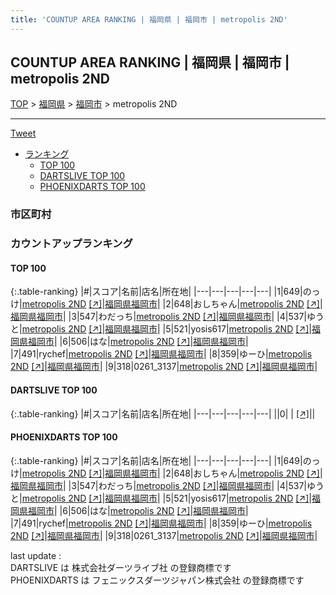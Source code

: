 ```yaml
---
title: 'COUNTUP AREA RANKING | 福岡県 | 福岡市 | metropolis 2ND'
---
```

## COUNTUP AREA RANKING | 福岡県 | 福岡市 | metropolis 2ND

[TOP](/darts/rank/) > [福岡県](/darts/rank/福岡県/) > [福岡市](/darts/rank/福岡県/福岡市/) > metropolis 2ND

___

<a href="https://twitter.com/share?ref_src=twsrc%5Etfw" data-text="COUNTUP AREA RANKING | 福岡県福岡市metropolis 2ND" class="twitter-share-button" data-hashtags="DARTSLIVE,PHOENIXDARTS,darts,ダーツ" data-show-count="false">Tweet</a>

* [ランキング](#カウントアップランキング)
    * [TOP 100](#top-100)
    * [DARTSLIVE TOP 100](#dartslive-top-100)
    * [PHOENIXDARTS TOP 100](#phoenixdarts-top-100)

### 市区町村

<ul>

</ul>

### カウントアップランキング

#### TOP 100



{:.table-ranking}
|#|スコア|名前|店名|所在地|
|---|---|---|---|---|
|1|649|<span class="rank-name-pd">のっけ</span>|<a href="/darts/rank/shops/86802.html">metropolis 2ND</a> <a href="https://vs.phoenixdarts.com/jp/shop/shopDetailInfo/s_86802?s_seq=86802">[↗]</a>|<a href="/darts/rank/福岡県/福岡市">福岡県福岡市</a>|
|2|648|<span class="rank-name-pd">おしちゃん</span>|<a href="/darts/rank/shops/86802.html">metropolis 2ND</a> <a href="https://vs.phoenixdarts.com/jp/shop/shopDetailInfo/s_86802?s_seq=86802">[↗]</a>|<a href="/darts/rank/福岡県/福岡市">福岡県福岡市</a>|
|3|547|<span class="rank-name-pd">わだっち</span>|<a href="/darts/rank/shops/86802.html">metropolis 2ND</a> <a href="https://vs.phoenixdarts.com/jp/shop/shopDetailInfo/s_86802?s_seq=86802">[↗]</a>|<a href="/darts/rank/福岡県/福岡市">福岡県福岡市</a>|
|4|537|<span class="rank-name-pd">ゆうと</span>|<a href="/darts/rank/shops/86802.html">metropolis 2ND</a> <a href="https://vs.phoenixdarts.com/jp/shop/shopDetailInfo/s_86802?s_seq=86802">[↗]</a>|<a href="/darts/rank/福岡県/福岡市">福岡県福岡市</a>|
|5|521|<span class="rank-name-pd">yosis617</span>|<a href="/darts/rank/shops/86802.html">metropolis 2ND</a> <a href="https://vs.phoenixdarts.com/jp/shop/shopDetailInfo/s_86802?s_seq=86802">[↗]</a>|<a href="/darts/rank/福岡県/福岡市">福岡県福岡市</a>|
|6|506|<span class="rank-name-pd">はな</span>|<a href="/darts/rank/shops/86802.html">metropolis 2ND</a> <a href="https://vs.phoenixdarts.com/jp/shop/shopDetailInfo/s_86802?s_seq=86802">[↗]</a>|<a href="/darts/rank/福岡県/福岡市">福岡県福岡市</a>|
|7|491|<span class="rank-name-pd">rychef</span>|<a href="/darts/rank/shops/86802.html">metropolis 2ND</a> <a href="https://vs.phoenixdarts.com/jp/shop/shopDetailInfo/s_86802?s_seq=86802">[↗]</a>|<a href="/darts/rank/福岡県/福岡市">福岡県福岡市</a>|
|8|359|<span class="rank-name-pd">ゆーひ</span>|<a href="/darts/rank/shops/86802.html">metropolis 2ND</a> <a href="https://vs.phoenixdarts.com/jp/shop/shopDetailInfo/s_86802?s_seq=86802">[↗]</a>|<a href="/darts/rank/福岡県/福岡市">福岡県福岡市</a>|
|9|318|<span class="rank-name-pd">0261_3137</span>|<a href="/darts/rank/shops/86802.html">metropolis 2ND</a> <a href="https://vs.phoenixdarts.com/jp/shop/shopDetailInfo/s_86802?s_seq=86802">[↗]</a>|<a href="/darts/rank/福岡県/福岡市">福岡県福岡市</a>|


#### DARTSLIVE TOP 100



{:.table-ranking}
|#|スコア|名前|店名|所在地|
|---|---|---|---|---|
||0|<span class="rank-name-dl"> </span>|<a href="/darts/rank/shops/.html"></a> <a href="">[↗]</a>|<a href="/darts/rank//"></a>|


#### PHOENIXDARTS TOP 100



{:.table-ranking}
|#|スコア|名前|店名|所在地|
|---|---|---|---|---|
|1|649|<span class="rank-name-pd">のっけ</span>|<a href="/darts/rank/shops/86802.html">metropolis 2ND</a> <a href="https://vs.phoenixdarts.com/jp/shop/shopDetailInfo/s_86802?s_seq=86802">[↗]</a>|<a href="/darts/rank/福岡県/福岡市">福岡県福岡市</a>|
|2|648|<span class="rank-name-pd">おしちゃん</span>|<a href="/darts/rank/shops/86802.html">metropolis 2ND</a> <a href="https://vs.phoenixdarts.com/jp/shop/shopDetailInfo/s_86802?s_seq=86802">[↗]</a>|<a href="/darts/rank/福岡県/福岡市">福岡県福岡市</a>|
|3|547|<span class="rank-name-pd">わだっち</span>|<a href="/darts/rank/shops/86802.html">metropolis 2ND</a> <a href="https://vs.phoenixdarts.com/jp/shop/shopDetailInfo/s_86802?s_seq=86802">[↗]</a>|<a href="/darts/rank/福岡県/福岡市">福岡県福岡市</a>|
|4|537|<span class="rank-name-pd">ゆうと</span>|<a href="/darts/rank/shops/86802.html">metropolis 2ND</a> <a href="https://vs.phoenixdarts.com/jp/shop/shopDetailInfo/s_86802?s_seq=86802">[↗]</a>|<a href="/darts/rank/福岡県/福岡市">福岡県福岡市</a>|
|5|521|<span class="rank-name-pd">yosis617</span>|<a href="/darts/rank/shops/86802.html">metropolis 2ND</a> <a href="https://vs.phoenixdarts.com/jp/shop/shopDetailInfo/s_86802?s_seq=86802">[↗]</a>|<a href="/darts/rank/福岡県/福岡市">福岡県福岡市</a>|
|6|506|<span class="rank-name-pd">はな</span>|<a href="/darts/rank/shops/86802.html">metropolis 2ND</a> <a href="https://vs.phoenixdarts.com/jp/shop/shopDetailInfo/s_86802?s_seq=86802">[↗]</a>|<a href="/darts/rank/福岡県/福岡市">福岡県福岡市</a>|
|7|491|<span class="rank-name-pd">rychef</span>|<a href="/darts/rank/shops/86802.html">metropolis 2ND</a> <a href="https://vs.phoenixdarts.com/jp/shop/shopDetailInfo/s_86802?s_seq=86802">[↗]</a>|<a href="/darts/rank/福岡県/福岡市">福岡県福岡市</a>|
|8|359|<span class="rank-name-pd">ゆーひ</span>|<a href="/darts/rank/shops/86802.html">metropolis 2ND</a> <a href="https://vs.phoenixdarts.com/jp/shop/shopDetailInfo/s_86802?s_seq=86802">[↗]</a>|<a href="/darts/rank/福岡県/福岡市">福岡県福岡市</a>|
|9|318|<span class="rank-name-pd">0261_3137</span>|<a href="/darts/rank/shops/86802.html">metropolis 2ND</a> <a href="https://vs.phoenixdarts.com/jp/shop/shopDetailInfo/s_86802?s_seq=86802">[↗]</a>|<a href="/darts/rank/福岡県/福岡市">福岡県福岡市</a>|


<div class="footer border-top border-gray-light mt-5 pt-3 text-right text-gray">
    last update : <span style="font-weight: italic" id="foot_last_modified"></span><br />
    DARTSLIVE は 株式会社ダーツライブ社 の登録商標です<br />
    PHOENIXDARTS は フェニックスダーツジャパン株式会社 の登録商標です<br />
</div>

<script src="https://cdnjs.cloudflare.com/ajax/libs/jquery.tablesorter/2.31.3/js/jquery.tablesorter.min.js" integrity="sha512-qzgd5cYSZcosqpzpn7zF2ZId8f/8CHmFKZ8j7mU4OUXTNRd5g+ZHBPsgKEwoqxCtdQvExE5LprwwPAgoicguNg==" crossorigin="anonymous" referrerpolicy="no-referrer"></script>
<link rel="stylesheet" href="https://cdnjs.cloudflare.com/ajax/libs/jquery.tablesorter/2.31.3/css/theme.default.min.css" integrity="sha512-wghhOJkjQX0Lh3NSWvNKeZ0ZpNn+SPVXX1Qyc9OCaogADktxrBiBdKGDoqVUOyhStvMBmJQ8ZdMHiR3wuEq8+w==" crossorigin="anonymous" referrerpolicy="no-referrer" />
<script>
$(function() {
    $(".table-ranking").tablesorter({sortList:[[0, 0]]});
    $("#foot_last_modified").text(formatDate(new Date(document.lastModified), 'yyyy-MM-dd HH:mm:ss'));
});
</script>

<script async src="https://platform.twitter.com/widgets.js" charset="utf-8"></script>